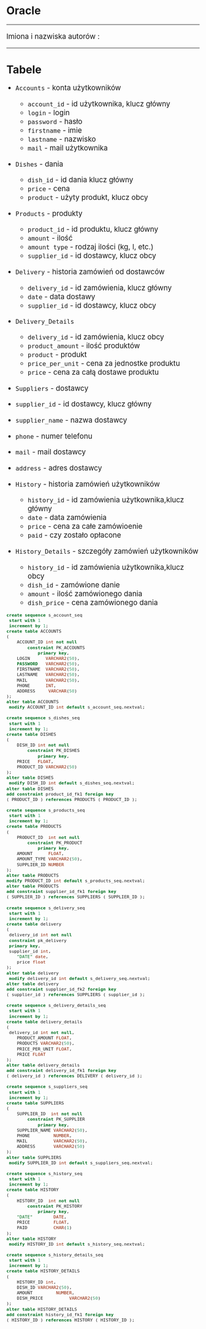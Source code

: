 # Oracle 

---

Imiona i nazwiska autorów :

---

<style>
  {
    font-size: 16pt;
  }
</style>

<style scoped>
 li, p {
    font-size: 14pt;
  }
</style>

<style scoped>
 pre {
    font-size: 10pt;
  }
</style>

# Tabele

- `Accounts` - konta użytkowników
  - `account_id` - id użytkownika, klucz główny
  - `login` - login
  - `password` - hasło
  - `firstname` - imie
  - `lastname` - nazwisko
  - `mail` - mail użytkownika
- `Dishes` - dania
  - `dish_id` - id dania klucz główny
  - `price` - cena
  - `product` - użyty produkt, klucz obcy
- `Products` - produkty
  - `product_id` - id produktu, klucz główny
  - `amount` - ilość
  - `amount type` - rodzaj ilości (kg, l, etc.)
  - `supplier_id` - id dostawcy, klucz obcy


- `Delivery` - historia zamówień od dostawców
  - `delivery_id` - id zamówienia, klucz główny
  - `date` - data dostawy
  - `supplier_id` - id dostawcy, klucz obcy
- `Delivery_Details`
  - `delivery_id` - id zamówienia, klucz obcy
  - `product_amount` - ilość produktów
  - `product` - produkt
  - `price_per_unit` - cena za jednostke produktu
  - `price` - cena za całą dostawe produktu

- `Suppliers` - dostawcy
 - `supplier_id` - id dostawcy, klucz główny
 - `supplier_name` - nazwa dostawcy
 - `phone` - numer telefonu
 - `mail` - mail dostawcy
 - `address` - adres dostawcy

- `History` - historia zamówień użytkowników
  - `history_id` - id zamówienia użytkownika,klucz główny
  - `date` - data zamówienia
  - `price` - cena za całe zamówioenie
  - `paid` - czy zostało opłacone

- `History_Details` - szczegóły zamówień użytkowników
  - `history_id` - id zamówienia użytkownika,klucz obcy
  - `dish_id` - zamówione danie
  - `amount` - ilość zamówionego dania
  - `dish_price` - cena zamówionego dania




```sql
create sequence s_account_seq
 start with 1
 increment by 1;
create table ACCOUNTS
(
    ACCOUNT_ID int not null
        constraint PK_ACCOUNTS
            primary key,
    LOGIN      VARCHAR2(50),
    PASSWORD   VARCHAR2(50),
    FIRSTNAME  VARCHAR2(50),
    LASTNAME   VARCHAR2(50),
    MAIL       VARCHAR2(50),
    PHONE      INT,
    ADDRESS     VARCHAR(50)
);
alter table ACCOUNTS
 modify ACCOUNT_ID int default s_account_seq.nextval;

```
``` sql
create sequence s_dishes_seq
 start with 1
 increment by 1;
create table DISHES
(
    DISH_ID int not null
        constraint PK_DISHES
            primary key,
    PRICE   FLOAT,
    PRODUCT_ID VARCHAR2(50)
);
alter table DISHES
 modify DISH_ID int default s_dishes_seq.nextval;
alter table DISHES
add constraint product_id_fk1 foreign key
( PRODUCT_ID ) references PRODUCTS ( PRODUCT_ID );

```
``` sql
create sequence s_products_seq
 start with 1
 increment by 1;
create table PRODUCTS
(
    PRODUCT_ID  int not null
        constraint PK_PRODUCT
            primary key,
    AMOUNT      FLOAT,
    AMOUNT_TYPE VARCHAR2(50),
    SUPPLIER_ID NUMBER
);
alter table PRODUCTS
modify PRODUCT_ID int default s_products_seq.nextval;
alter table PRODUCTS
add constraint supplier_id_fk1 foreign key
( SUPPLIER_ID ) references SUPPLIERS ( SUPPLIER_ID );

```
``` sql
create sequence s_delivery_seq
 start with 1
 increment by 1;
create table delivery
(
 delivery_id int not null
 constraint pk_delivery
 primary key,
 supplier_id int,
    "DATE" date,
    price float
);
alter table delivery
 modify delivery_id int default s_delivery_seq.nextval;
alter table delivery
add constraint supplier_id_fk2 foreign key
( supplier_id ) references SUPPLIERS ( supplier_id );

```
``` sql
create sequence s_delivery_details_seq
 start with 1
 increment by 1;
create table delivery_details
(
 delivery_id int not null,
    PRODUCT_AMOUNT FLOAT,
    PRODUCTS VARCHAR2(50),
    PRICE_PER_UNIT FLOAT,
    PRICE FLOAT
);
alter table delivery_details
add constraint delivery_id_fk1 foreign key
( delivery_id ) references DELIVERY ( delivery_id );

```
``` sql
create sequence s_suppliers_seq
 start with 1
 increment by 1;
create table SUPPLIERS
(
    SUPPLIER_ID  int not null
        constraint PK_SUPPLIER
            primary key,
    SUPPLIER_NAME VARCHAR2(50),
    PHONE         NUMBER,
    MAIL          VARCHAR2(50),
    ADDRESS       VARCHAR2(50)
);
alter table SUPPLIERS
 modify SUPPLIER_ID int default s_suppliers_seq.nextval;


```
``` sql
create sequence s_history_seq
 start with 1
 increment by 1;
create table HISTORY
(
    HISTORY_ID  int not null
        constraint PK_HISTORY
            primary key,
    "DATE"        DATE,
    PRICE         FLOAT,
    PAID          CHAR(1)
);
alter table HISTORY
 modify HISTORY_ID int default s_history_seq.nextval;

```
``` sql
create sequence s_history_details_seq
 start with 1
 increment by 1;
create table HISTORY_DETAILS
(
    HISTORY_ID int,
    DISH_ID VARCHAR2(50),
    AMOUNT         NUMBER,
    DISH_PRICE          VARCHAR2(50)
);
alter table HISTORY_DETAILS
add constraint history_id_fk1 foreign key
( HISTORY_ID ) references HISTORY ( HISTORY_ID );
```